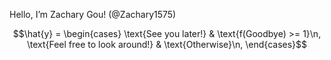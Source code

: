 Hello, I’m Zachary Gou! (@Zachary1575)

$$\hat{y} = \begin{cases}
\text{See you later!} & \text{f(Goodbye) >= 1}\n,
\text{Feel free to look around!} & \text{Otherwise}\n,
\end{cases}$$

